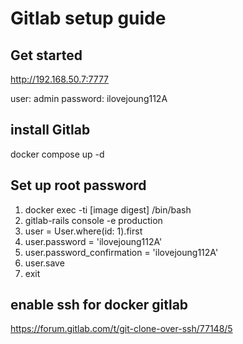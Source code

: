 # Gitlab setup guide

## Get started

http://192.168.50.7:7777

user: admin
password: ilovejoung112A

## install Gitlab 

docker compose up -d

## Set up root password

1. docker exec -ti [image digest] /bin/bash
2. gitlab-rails console -e production
3. user = User.where(id: 1).first
4. user.password = 'ilovejoung112A'
5. user.password_confirmation = 'ilovejoung112A'
6. user.save
7. exit

## enable ssh for docker gitlab
https://forum.gitlab.com/t/git-clone-over-ssh/77148/5

